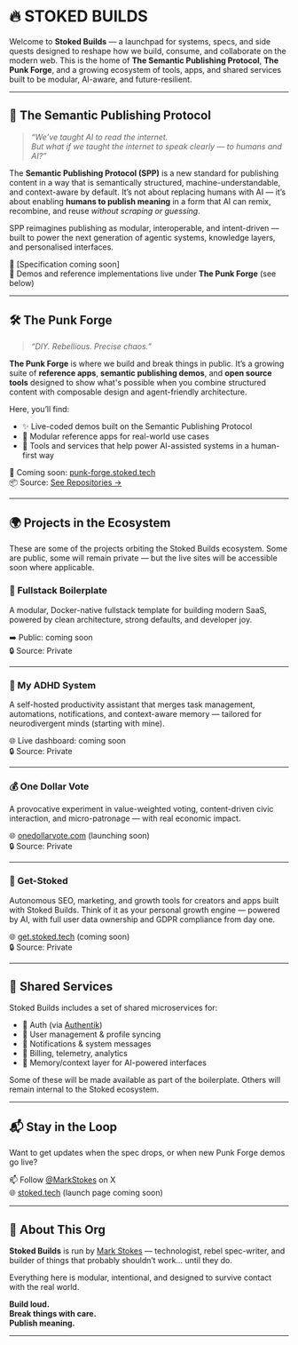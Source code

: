 # 🔥 STOKED BUILDS

Welcome to **Stoked Builds** — a launchpad for systems, specs, and side quests designed to reshape how we build, consume, and collaborate on the modern web. This is the home of **The Semantic Publishing Protocol**, **The Punk Forge**, and a growing ecosystem of tools, apps, and shared services built to be modular, AI-aware, and future-resilient.

---

## 🧠 The Semantic Publishing Protocol

> *“We’ve taught AI to read the internet.  
But what if we taught the internet to speak clearly — to humans and AI?”*

The **Semantic Publishing Protocol (SPP)** is a new standard for publishing content in a way that is semantically structured, machine-understandable, and context-aware by default. It’s not about replacing humans with AI — it’s about enabling **humans to publish meaning** in a form that AI can remix, recombine, and reuse *without scraping or guessing*.

SPP reimagines publishing as modular, interoperable, and intent-driven — built to power the next generation of agentic systems, knowledge layers, and personalised interfaces.

📘 [Specification coming soon]  
🧪 Demos and reference implementations live under **The Punk Forge** (see below)

---

## 🛠 The Punk Forge

> *“DIY. Rebellious. Precise chaos.”*

**The Punk Forge** is where we build and break things in public. It’s a growing suite of **reference apps**, **semantic publishing demos**, and **open source tools** designed to show what's possible when you combine structured content with composable design and agent-friendly architecture.

Here, you’ll find:
- ✨ Live-coded demos built on the Semantic Publishing Protocol
- 🧩 Modular reference apps for real-world use cases
- 🔧 Tools and services that help power AI-assisted systems in a human-first way

📁 Coming soon: [punk-forge.stoked.tech](https://punk-forge.stoked.tech)  
📦 Source: [See Repositories →](#)

---

## 🌍 Projects in the Ecosystem

These are some of the projects orbiting the Stoked Builds ecosystem. Some are public, some will remain private — but the live sites will be accessible soon where applicable.

### 🧩 Fullstack Boilerplate
A modular, Docker-native fullstack template for building modern SaaS, powered by clean architecture, strong defaults, and developer joy.

➡️ Public: coming soon  
🔒 Source: Private

---

### 🧠 My ADHD System
A self-hosted productivity assistant that merges task management, automations, notifications, and context-aware memory — tailored for neurodivergent minds (starting with mine).

🌐 Live dashboard: coming soon  
🔒 Source: Private

---

### 💰 One Dollar Vote
A provocative experiment in value-weighted voting, content-driven civic interaction, and micro-patronage — with real economic impact.

🌐 [onedollarvote.com](https://onedollarvote.com) (launching soon)  
🔒 Source: Private

---

### 🚀 Get-Stoked
Autonomous SEO, marketing, and growth tools for creators and apps built with Stoked Builds. Think of it as your personal growth engine — powered by AI, with full user data ownership and GDPR compliance from day one.

🌐 [get.stoked.tech](https://get.stoked.tech) (coming soon)  
🔒 Source: Private

---

## 🧱 Shared Services

Stoked Builds includes a set of shared microservices for:
- 🔐 Auth (via [Authentik](https://goauthentik.io/))
- 🧑 User management & profile syncing
- 📣 Notifications & system messages
- 🧾 Billing, telemetry, analytics
- 🧠 Memory/context layer for AI-powered interfaces

Some of these will be made available as part of the boilerplate. Others will remain internal to the Stoked ecosystem.

---

## 📬 Stay in the Loop

Want to get updates when the spec drops, or when new Punk Forge demos go live?

📫 Follow [@MarkStokes](https://twitter.com/MarkStokes) on X  
🌐 [stoked.tech](https://stoked.tech) (launch page coming soon)

---

## 👋 About This Org

**Stoked Builds** is run by [Mark Stokes](https://x.com/MarkStokes) — technologist, rebel spec-writer, and builder of things that probably shouldn’t work… until they do.

Everything here is modular, intentional, and designed to survive contact with the real world.

**Build loud.  
Break things with care.  
Publish meaning.**

---
